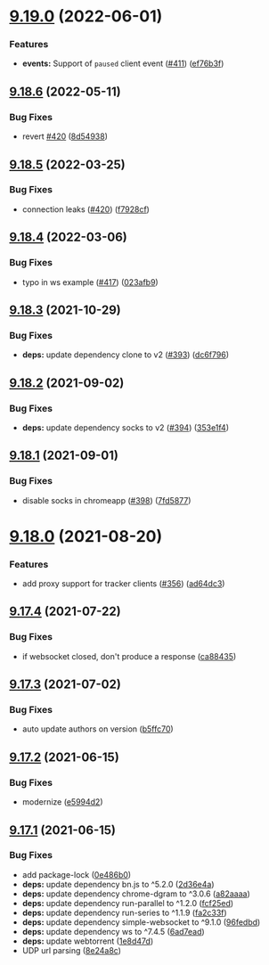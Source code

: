 # [9.19.0](https://github.com/webtorrent/bittorrent-tracker/compare/v9.18.6...v9.19.0) (2022-06-01)


### Features

* **events:** Support of `paused` client event ([#411](https://github.com/webtorrent/bittorrent-tracker/issues/411)) ([ef76b3f](https://github.com/webtorrent/bittorrent-tracker/commit/ef76b3f3b6beee87f57d74addd0ca2ef2c517b6d))

## [9.18.6](https://github.com/webtorrent/bittorrent-tracker/compare/v9.18.5...v9.18.6) (2022-05-11)


### Bug Fixes

* revert [#420](https://github.com/webtorrent/bittorrent-tracker/issues/420) ([8d54938](https://github.com/webtorrent/bittorrent-tracker/commit/8d54938f164347d57a7991268d191e44b752de7f))

## [9.18.5](https://github.com/webtorrent/bittorrent-tracker/compare/v9.18.4...v9.18.5) (2022-03-25)


### Bug Fixes

* connection leaks ([#420](https://github.com/webtorrent/bittorrent-tracker/issues/420)) ([f7928cf](https://github.com/webtorrent/bittorrent-tracker/commit/f7928cfcc646cd95556549b64e61228892314682))

## [9.18.4](https://github.com/webtorrent/bittorrent-tracker/compare/v9.18.3...v9.18.4) (2022-03-06)


### Bug Fixes

* typo in ws example ([#417](https://github.com/webtorrent/bittorrent-tracker/issues/417)) ([023afb9](https://github.com/webtorrent/bittorrent-tracker/commit/023afb9a3228d60392a18e70f85cdb6af5fa79fb))

## [9.18.3](https://github.com/webtorrent/bittorrent-tracker/compare/v9.18.2...v9.18.3) (2021-10-29)


### Bug Fixes

* **deps:** update dependency clone to v2 ([#393](https://github.com/webtorrent/bittorrent-tracker/issues/393)) ([dc6f796](https://github.com/webtorrent/bittorrent-tracker/commit/dc6f7966844216c39491d6623dd412d5ca65d4c4))

## [9.18.2](https://github.com/webtorrent/bittorrent-tracker/compare/v9.18.1...v9.18.2) (2021-09-02)


### Bug Fixes

* **deps:** update dependency socks to v2 ([#394](https://github.com/webtorrent/bittorrent-tracker/issues/394)) ([353e1f4](https://github.com/webtorrent/bittorrent-tracker/commit/353e1f40093a5e74cb54219abbae8ef0cc3d9e0b))

## [9.18.1](https://github.com/webtorrent/bittorrent-tracker/compare/v9.18.0...v9.18.1) (2021-09-01)


### Bug Fixes

* disable socks in chromeapp ([#398](https://github.com/webtorrent/bittorrent-tracker/issues/398)) ([7fd5877](https://github.com/webtorrent/bittorrent-tracker/commit/7fd587789548453a852ea01e54900a5e9155db67))

# [9.18.0](https://github.com/webtorrent/bittorrent-tracker/compare/v9.17.4...v9.18.0) (2021-08-20)


### Features

* add proxy support for tracker clients ([#356](https://github.com/webtorrent/bittorrent-tracker/issues/356)) ([ad64dc3](https://github.com/webtorrent/bittorrent-tracker/commit/ad64dc3a68cddccc2c1f05d0d8bb833f2c4860b2))

## [9.17.4](https://github.com/webtorrent/bittorrent-tracker/compare/v9.17.3...v9.17.4) (2021-07-22)


### Bug Fixes

* if websocket closed, don't produce a response ([ca88435](https://github.com/webtorrent/bittorrent-tracker/commit/ca88435617e59714a456031c75b3a329897d97bd))

## [9.17.3](https://github.com/webtorrent/bittorrent-tracker/compare/v9.17.2...v9.17.3) (2021-07-02)


### Bug Fixes

* auto update authors on version ([b5ffc70](https://github.com/webtorrent/bittorrent-tracker/commit/b5ffc708ada0bef66e7fa0cd1872527ea6dd8d53))

## [9.17.2](https://github.com/webtorrent/bittorrent-tracker/compare/v9.17.1...v9.17.2) (2021-06-15)


### Bug Fixes

* modernize ([e5994d2](https://github.com/webtorrent/bittorrent-tracker/commit/e5994d2ebdec10fe2165e31f5b498382eeeaaf5f))

## [9.17.1](https://github.com/webtorrent/bittorrent-tracker/compare/v9.17.0...v9.17.1) (2021-06-15)


### Bug Fixes

* add package-lock ([0e486b0](https://github.com/webtorrent/bittorrent-tracker/commit/0e486b09d80d30e1c13d4624e29c4251000d4092))
* **deps:** update dependency bn.js to ^5.2.0 ([2d36e4a](https://github.com/webtorrent/bittorrent-tracker/commit/2d36e4ae60b1bac51773f2dca81c1a158b51cb28))
* **deps:** update dependency chrome-dgram to ^3.0.6 ([a82aaaa](https://github.com/webtorrent/bittorrent-tracker/commit/a82aaaa31963a0d9adb640166f417142c5d7b970))
* **deps:** update dependency run-parallel to ^1.2.0 ([fcf25ed](https://github.com/webtorrent/bittorrent-tracker/commit/fcf25ed40e1fd64e630b10a0281bc09604b901d3))
* **deps:** update dependency run-series to ^1.1.9 ([fa2c33f](https://github.com/webtorrent/bittorrent-tracker/commit/fa2c33fc91f8ef0a47d0f40b7a046ae179ee328a))
* **deps:** update dependency simple-websocket to ^9.1.0 ([96fedbd](https://github.com/webtorrent/bittorrent-tracker/commit/96fedbdf56ddcf6627eb373a33589db885cb4fb7))
* **deps:** update dependency ws to ^7.4.5 ([6ad7ead](https://github.com/webtorrent/bittorrent-tracker/commit/6ad7ead994e5cb99980a406aea908e4b9ff6151c))
* **deps:** update webtorrent ([1e8d47d](https://github.com/webtorrent/bittorrent-tracker/commit/1e8d47dcd8f5f53b42aa75265a129f950d16feef))
* UDP url parsing ([8e24a8c](https://github.com/webtorrent/bittorrent-tracker/commit/8e24a8c97b55bbaaf2c92a496d1cd30b0c008934))
